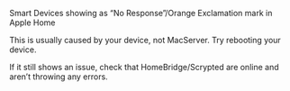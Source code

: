Smart Devices showing as “No Response”/Orange Exclamation mark in Apple Home


This is usually caused by your device, not MacServer. Try rebooting your device. 

If it still shows an issue, check that HomeBridge/Scrypted are online and aren’t throwing any errors. 